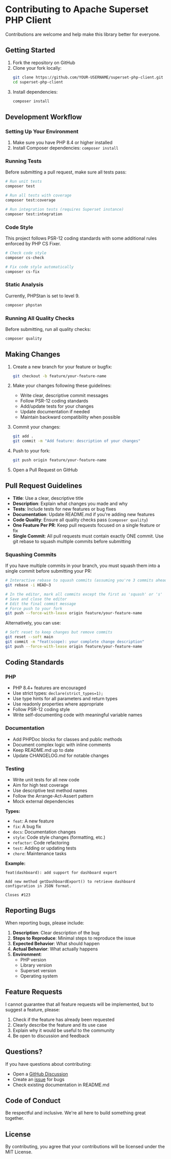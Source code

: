 # Contributing to Apache Superset PHP Client

Contributions are welcome and help make this library better for everyone.

## Getting Started

1. Fork the repository on GitHub
2. Clone your fork locally:
   ```bash
   git clone https://github.com/YOUR-USERNAME/superset-php-client.git
   cd superset-php-client
   ```
3. Install dependencies:
   ```bash
   composer install
   ```

## Development Workflow

### Setting Up Your Environment

1. Make sure you have PHP 8.4 or higher installed
2. Install Composer dependencies: `composer install`

### Running Tests

Before submitting a pull request, make sure all tests pass:

```bash
# Run unit tests
composer test

# Run all tests with coverage
composer test:coverage

# Run integration tests (requires Superset instance)
composer test:integration
```

### Code Style

This project follows PSR-12 coding standards with some additional rules enforced by PHP CS Fixer.

```bash
# Check code style
composer cs-check

# Fix code style automatically
composer cs-fix
```

### Static Analysis

Currently, PHPStan is set to level 9.

```bash
composer phpstan
```

### Running All Quality Checks

Before submitting, run all quality checks:

```bash
composer quality
```

## Making Changes

1. Create a new branch for your feature or bugfix:
   ```bash
   git checkout -b feature/your-feature-name
   ```

2. Make your changes following these guidelines:
   - Write clear, descriptive commit messages
   - Follow PSR-12 coding standards
   - Add/update tests for your changes
   - Update documentation if needed
   - Maintain backward compatibility when possible

3. Commit your changes:
   ```bash
   git add .
   git commit -m "Add feature: description of your changes"
   ```

4. Push to your fork:
   ```bash
   git push origin feature/your-feature-name
   ```

5. Open a Pull Request on GitHub

## Pull Request Guidelines

- **Title**: Use a clear, descriptive title
- **Description**: Explain what changes you made and why
- **Tests**: Include tests for new features or bug fixes
- **Documentation**: Update README.md if you're adding new features
- **Code Quality**: Ensure all quality checks pass (`composer quality`)
- **One Feature Per PR**: Keep pull requests focused on a single feature or fix
- **Single Commit**: All pull requests must contain exactly ONE commit. Use git rebase to squash multiple commits before submitting

### Squashing Commits

If you have multiple commits in your branch, you must squash them into a single commit before submitting your PR:

```bash
# Interactive rebase to squash commits (assuming you're 3 commits ahead)
git rebase -i HEAD~3

# In the editor, mark all commits except the first as 'squash' or 's'
# Save and close the editor
# Edit the final commit message
# Force push to your fork
git push --force-with-lease origin feature/your-feature-name
```

Alternatively, you can use:

```bash
# Soft reset to keep changes but remove commits
git reset --soft main
git commit -m "feat(scope): your complete change description"
git push --force-with-lease origin feature/your-feature-name
```

## Coding Standards

### PHP

- PHP 8.4+ features are encouraged
- Use strict types: `declare(strict_types=1);`
- Use type hints for all parameters and return types
- Use readonly properties where appropriate
- Follow PSR-12 coding style
- Write self-documenting code with meaningful variable names

### Documentation

- Add PHPDoc blocks for classes and public methods
- Document complex logic with inline comments
- Keep README.md up to date
- Update CHANGELOG.md for notable changes

### Testing

- Write unit tests for all new code
- Aim for high test coverage
- Use descriptive test method names
- Follow the Arrange-Act-Assert pattern
- Mock external dependencies

**Types:**
- `feat`: A new feature
- `fix`: A bug fix
- `docs`: Documentation changes
- `style`: Code style changes (formatting, etc.)
- `refactor`: Code refactoring
- `test`: Adding or updating tests
- `chore`: Maintenance tasks

**Example:**
```
feat(dashboard): add support for dashboard export

Add new method getDashboardExport() to retrieve dashboard
configuration in JSON format.

Closes #123
```

## Reporting Bugs

When reporting bugs, please include:

1. **Description**: Clear description of the bug
2. **Steps to Reproduce**: Minimal steps to reproduce the issue
3. **Expected Behavior**: What should happen
4. **Actual Behavior**: What actually happens
5. **Environment**:
   - PHP version
   - Library version
   - Superset version
   - Operating system

## Feature Requests

I cannot guarantee that all feature requests will be implemented, but to suggest a feature, please:

1. Check if the feature has already been requested
2. Clearly describe the feature and its use case
3. Explain why it would be useful to the community
4. Be open to discussion and feedback

## Questions?

If you have questions about contributing:

- Open a [GitHub Discussion](https://github.com/mihaikelemen/superset-php-client/discussions)
- Create an [issue](https://github.com/mihaikelemen/superset-php-client/issues) for bugs
- Check existing documentation in README.md

## Code of Conduct

Be respectful and inclusive. We're all here to build something great together.

## License

By contributing, you agree that your contributions will be licensed under the MIT License.
